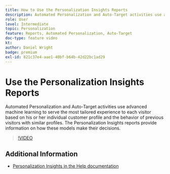 ```yaml
---
title: How to Use the Personalization Insights Reports
description: Automated Personalization and Auto-Target activities use advanced machine learning to serve the most tailored experience to each visitor based on his or her individual customer profile and the behavior of previous visitors with similar profiles. The Personalization Insights reports provide information on how these models make their decisions.
role: User
level: Intermediate
topic: Personalization
feature: Reports, Automated Personalization, Auto-Target
doc-type: feature video
kt:
author: Daniel Wright
badge: premium
exl-id: 821c37e4-aae1-40bf-b64b-42d22bc1ad29
---
```

# Use the Personalization Insights Reports

Automated Personalization and Auto-Target activities use advanced machine learning to serve the most tailored experience to each visitor based on his or her individual customer profile and the behavior of previous visitors with similar profiles. The Personalization Insights reports provide information on how these models make their decisions.

>[!VIDEO](https://video.tv.adobe.com/v/25601/?quality=12)

## Additional Information

* [Personalization Insights in the Help documentation](https://experienceleague.adobe.com/docs/target/using/reports/insights/personalization-insights-reports.html?lang=en)
